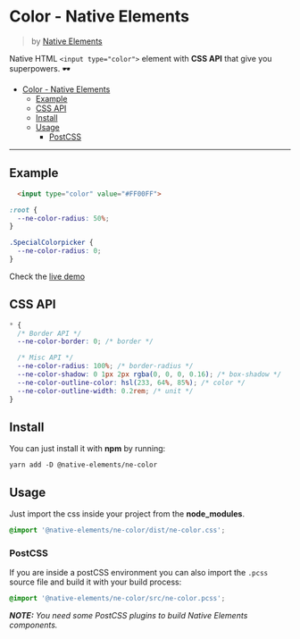 # Color - Native Elements
> by [Native Elements](https://github.com/equinusocio/native-elements)

Native HTML `<input type="color">` element with **CSS API** that give you superpowers. 🕶

- [Color - Native Elements](#color---native-elements)
  - [Example](#example)
  - [CSS API](#css-api)
  - [Install](#install)
  - [Usage](#usage)
    - [PostCSS](#postcss)

---

## Example

```html
  <input type="color" value="#FF00FF">
```

```css
:root {
  --ne-color-radius: 50%;
}

.SpecialColorpicker {
  --ne-color-radius: 0;
}
```

Check the [live demo](https://ne-color.stackblitz.io/)


## CSS API

```css
* {
  /* Border API */
  --ne-color-border: 0; /* border */

  /* Misc API */
  --ne-color-radius: 100%; /* border-radius */
  --ne-color-shadow: 0 1px 2px rgba(0, 0, 0, 0.16); /* box-shadow */
  --ne-color-outline-color: hsl(233, 64%, 85%); /* color */
  --ne-color-outline-width: 0.2rem; /* unit */
}
```

## Install

You can just install it with **npm** by running:
```
yarn add -D @native-elements/ne-color
```


## Usage
Just import the css inside your project from the **node_modules**.
```css
@import '@native-elements/ne-color/dist/ne-color.css';
```

### PostCSS
If you are inside a postCSS environment you can also import the `.pcss` source file and build it with your build process:
```css
@import '@native-elements/ne-color/src/ne-color.pcss';
```

_**NOTE:** You need some PostCSS plugins to build Native Elements components._